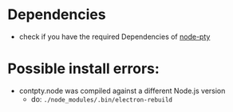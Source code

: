 # Dependencies

- check if you have the required Dependencies of [node-pty](https://www.npmjs.com/package/node-pty)

# Possible install errors:

- contpty.node was compiled against a different Node.js version
  - do: `./node_modules/.bin/electron-rebuild`
